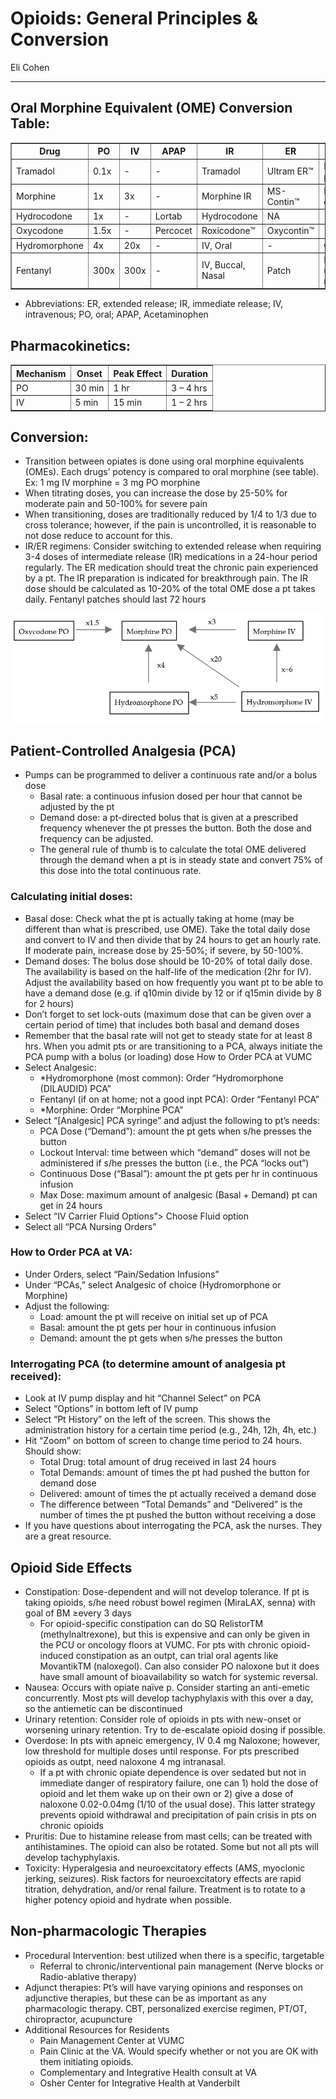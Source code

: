 # Opioids: General Principles & Conversion

Eli Cohen

---

## Oral Morphine Equivalent (OME) Conversion Table:

<table border="1">
  <tr>
    <th>Drug</th>
    <th>PO</th>
    <th>IV</th>
    <th>APAP</th>
    <th>IR</th>
    <th>ER</th>
    <th>Notes</th>
  </tr>
  <tr>
    <td>Tramadol</td>
    <td>0.1x</td>
    <td>-</td>
    <td>-</td>
    <td>Tramadol</td>
    <td>Ultram ER™</td>
    <td>NSAID properties</td>
  </tr>
  <tr>
    <td>Morphine</td>
    <td>1x</td>
    <td>3x</td>
    <td>-</td>
    <td>Morphine IR</td>
    <td>MS-Contin™</td>
    <td>Renally cleared</td>
  </tr>
  <tr>
    <td>Hydrocodone</td>
    <td>1x</td>
    <td>-</td>
    <td>Lortab</td>
    <td>Hydrocodone</td>
    <td>NA</td>
    <td></td>
  </tr>
  <tr>
    <td>Oxycodone</td>
    <td>1.5x</td>
    <td>-</td>
    <td>Percocet</td>
    <td>Roxicodone™</td>
    <td>Oxycontin™</td>
    <td></td>
  </tr>
  <tr>
    <td>Hydromorphone</td>
    <td>4x</td>
    <td>20x</td>
    <td>-</td>
    <td>IV, Oral</td>
    <td>-</td>
    <td>Oral is $</td>
  </tr>
  <tr>
    <td>Fentanyl</td>
    <td>300x</td>
    <td>300x</td>
    <td>-</td>
    <td>IV, Buccal, Nasal</td>
    <td>Patch</td>
    <td>Dosed in ug, not mg</td>
  </tr>
</table>

- Abbreviations: ER, extended release; IR, immediate release; IV, intravenous; PO, oral; APAP, Acetaminophen

## Pharmacokinetics: 

<table border="1">
  <tr>
    <th>Mechanism</th>
    <th>Onset</th>
    <th>Peak Effect</th>
    <th>Duration</th>
  </tr>
  <tr>
    <td>PO</td>
    <td>30 min</td>
    <td>1 hr</td>
    <td>3 – 4 hrs</td>
  </tr>
  <tr>
    <td>IV</td>
    <td>5 min</td>
    <td>15 min</td>
    <td>1 – 2 hrs</td>
  </tr>
</table>

## Conversion: 
-	Transition between opiates is done using oral morphine equivalents (OMEs). Each drugs’ potency is compared to oral morphine (see table).  Ex: 1 mg IV morphine = 3 mg PO morphine 
-	When titrating doses, you can increase the dose by 25-50% for moderate pain and 50-100% for severe pain
-	When transitioning, doses are traditionally reduced by 1/4 to 1/3 due to cross tolerance; however, if the pain is uncontrolled, it is reasonable to not dose reduce to account for this.
-	IR/ER regimens:  Consider switching to extended release when requiring 3-4 doses of intermediate release (IR) medications in a 24-hour period regularly. The ER medication should treat the chronic pain experienced by a pt.  The IR preparation is indicated for breakthrough pain.   The IR dose should be calculated as 10-20% of the total OME dose a pt takes daily.  Fentanyl patches should last 72 hours

<img src="../images/opioid-conversion-new.png" alt="Opioid Conversion Flowchart" width="600"> 

## Patient-Controlled Analgesia (PCA)
-	Pumps can be programmed to deliver a continuous rate and/or a bolus dose
    -	Basal rate: a continuous infusion dosed per hour that cannot be adjusted by the pt
    -	Demand dose: a pt-directed bolus that is given at a prescribed frequency whenever the pt presses the button. Both the dose and frequency can be adjusted.
    -	The general rule of thumb is to calculate the total OME delivered through the demand when a pt is in steady state and convert 75% of this dose into the total continuous rate. 

### Calculating initial doses:
-	Basal dose: Check what the pt is actually taking at home (may be different than what is prescribed, use OME). Take the total daily dose and convert to IV and then divide that by 24 hours to get an hourly rate.  If moderate pain, increase dose by 25-50%; if severe, by 50-100%.
-	Demand doses: The bolus dose should be 10-20% of total daily dose. The availability is based on the half-life of the medication (2hr for IV). Adjust the availability based on how frequently you want pt to be able to have a demand dose (e.g. if q10min divide by 12 or if q15min divide by 8 for 2 hours)
-	Don’t forget to set lock-outs (maximum dose that can be given over a certain period of time) that includes both basal and demand doses 
-	Remember that the basal rate will not get to steady state for at least 8 hrs. When you admit pts or are transitioning to a PCA, always initiate the PCA pump with a bolus (or loading) dose
How to Order PCA at VUMC
-	Select Analgesic:
    -	*Hydromorphone (most common): Order “Hydromorphone (DILAUDID) PCA”
    -	Fentanyl (if on at home; not a good inpt PCA): Order “Fentanyl PCA”
    -	*Morphine: Order “Morphine PCA”
-	Select “[Analgesic] PCA syringe” and adjust the following to pt’s needs:
    -	PCA Dose (“Demand”): amount the pt gets when s/he presses the button
    -	Lockout Interval: time between which “demand” doses will not be administered if s/he presses the button (i.e., the PCA “locks out”)
    -	Continuous Dose (“Basal”): amount the pt gets per hr in continuous infusion
    -	Max Dose: maximum amount of analgesic (Basal + Demand) pt can get in 24 hours
-	Select “IV Carrier Fluid Options”> Choose Fluid option
-	Select all “PCA Nursing Orders”

### How to Order PCA at VA:
-	Under Orders, select “Pain/Sedation Infusions”
-	Under “PCAs,” select Analgesic of choice (Hydromorphone or Morphine)
-	Adjust the following:
    -	Load: amount the pt will receive on initial set up of PCA
    -	Basal: amount the pt gets per hour in continuous infusion
    -	Demand: amount the pt gets when s/he presses the button
### Interrogating PCA (to determine amount of analgesia pt received): 
-	Look at IV pump display and hit “Channel Select” on PCA
-	Select “Options” in bottom left of IV pump
-	Select “Pt History” on the left of the screen. This shows the administration history for a certain time period (e.g., 24h, 12h, 4h, etc.)
-	Hit “Zoom” on bottom of screen to change time period to 24 hours. Should show:
    -	Total Drug: total amount of drug received in last 24 hours
    -	Total Demands: amount of times the pt had pushed the button for demand dose
    -	Delivered: amount of times the pt actually received a demand dose
    -	The difference between “Total Demands” and “Delivered” is the number of times the pt pushed the button without receiving a dose
-	If you have questions about interrogating the PCA, ask the nurses. They are a great resource.

## Opioid Side Effects 
-	Constipation: Dose-dependent and will not develop tolerance. If pt is taking opioids, s/he need robust bowel regimen (MiraLAX, senna) with goal of BM ≥every 3 days
    -	For opioid-specific constipation can do SQ RelistorTM (methylnaltrexone), but this is expensive and can only be given in the PCU or oncology floors at VUMC. For pts with chronic opioid-induced constipation as an outpt, can trial oral agents like MovantikTM (naloxegol). Can also consider PO naloxone but it does have small amount of bioavailability so watch for systemic reversal.
-	Nausea: Occurs with opiate naïve p. Consider starting an anti-emetic concurrently.  Most pts will develop tachyphylaxis with this over a day, so the antiemetic can be discontinued
-	Urinary retention: Consider role of opioids in pts with new-onset or worsening urinary retention. Try to de-escalate opioid dosing if possible.
-	Overdose: In pts with apneic emergency, IV 0.4 mg Naloxone; however, low threshold for multiple doses until response.  For pts prescribed opioids as outpt, need naloxone 4 mg intranasal.
    -	If a pt with chronic opiate dependence is over sedated but not in immediate danger of respiratory failure, one can 1) hold the dose of opioid and let them wake up on their own or 2) give a dose of naloxone 0.02-0.04mg (1/10 of the usual dose).  This latter strategy prevents opioid withdrawal and precipitation of pain crisis in pts on chronic opioids
-	Pruritis: Due to histamine release from mast cells; can be treated with antihistamines. The opioid can also be rotated. Some but not all pts will develop tachyphylaxis.
-	Toxicity: Hyperalgesia and neuroexcitatory effects (AMS, myoclonic jerking, seizures). Risk   factors for neuroexcitatory effects are rapid titration, dehydration, and/or renal failure.  Treatment is to rotate to a higher potency opioid and hydrate when possible. 

## Non-pharmacologic Therapies

- Procedural Intervention: best utilized when there is a specific, targetable
    - Referral to chronic/interventional pain management (Nerve blocks or Radio-ablative therapy)
- Adjunct therapies: Pt’s will have varying opinions and responses on adjunctive therapies, but these can be as important as any pharmacologic therapy. CBT, personalized exercise regimen, PT/OT, chiropractor, acupuncture
- Additional Resources for Residents
    - Pain Management Center at VUMC
    - Pain Clinic at the VA. Would specify whether or not you are OK with them initiating opioids.
    - Complementary and Integrative Health consult at VA
    - Osher Center for Integrative Health at Vanderbilt 
